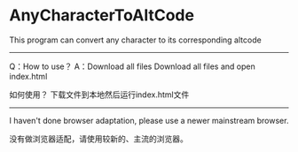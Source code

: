 # AnyCharacterToAltCode
This program can convert any character to its corresponding altcode 

----------------------------------------------------------------------------

Q：How to use？
A：Download all files Download all files and open index.html

如何使用？
下载文件到本地然后运行index.html文件

----------------------------------------------------------------------------

I haven't done browser adaptation, please use a newer mainstream browser.

没有做浏览器适配，请使用较新的、主流的浏览器。
